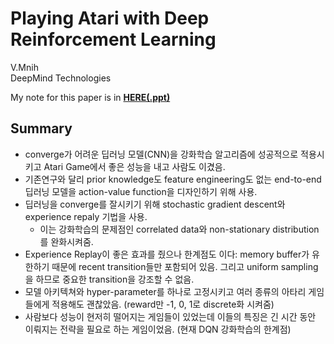 # Playing Atari with Deep Reinforcement Learning

V.Mnih <br>
DeepMind Technologies

My note for this paper is in [**HERE(.ppt)**](https://1drv.ms/p/s!AllPqyV9kKUrhCa0tfenouJZg_MT)

## Summary
* converge가 어려운 딥러닝 모델(CNN)을 강화학습 알고리즘에 성공적으로 적용시키고 Atari Game에서 좋은 성능을 내고 사람도 이겼음.
* 기존연구와 달리 prior knowledge도 feature engineering도 없는 end-to-end 딥러닝 모델을 action-value function을 디자인하기 위해 사용.
* 딥러닝을 converge를 잘시키기 위해 stochastic gradient descent와 experience repaly 기법을 사용.
   * 이는 강화학습의 문제점인 correlated data와 non-stationary distribution를 완화시켜줌.
* Experience Replay이 좋은 효과를 줬으나 한계점도 이다: memory buffer가 유한하기 때문에 recent transition들만 포함되어 있음. 그리고 uniform sampling을 하므로 중요한 transition을 강조할 수 없음.
* 모델 아키텍쳐와 hyper-parameter를 하나로 고정시키고 여러 종류의 아타리 게임들에게 적용해도 괜찮았음. (reward만 -1, 0, 1로 discrete화 시켜줌)
* 사람보다 성능이 현저히 떨어지는 게임들이 있었는데 이들의 특징은 긴 시간 동안 이뤄지는 전략을 필요로 하는 게임이었음. (현재 DQN 강화학습의 한계점)
